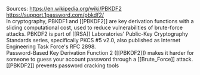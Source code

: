 Sources:
https://en.wikipedia.org/wiki/PBKDF2
https://support.1password.com/pbkdf2/
\
In cryptography, PBKDF1 and [[PBKDF2]] are key derivation functions with a sliding computational cost, used to reduce vulnerabilities of brute-force attacks. PBKDF2 is part of [[RSA]] Laboratories' Public-Key Cryptography Standards series, specifically PKCS #5 v2.0, also published as Internet Engineering Task Force's RFC 2898.
\
Password-Based Key Derivation Function 2 ([[PBKDF2]]) makes it harder for someone to guess your account password through a [[Brute_Force]] attack. [[PBKDF2]] prevents password cracking tools
